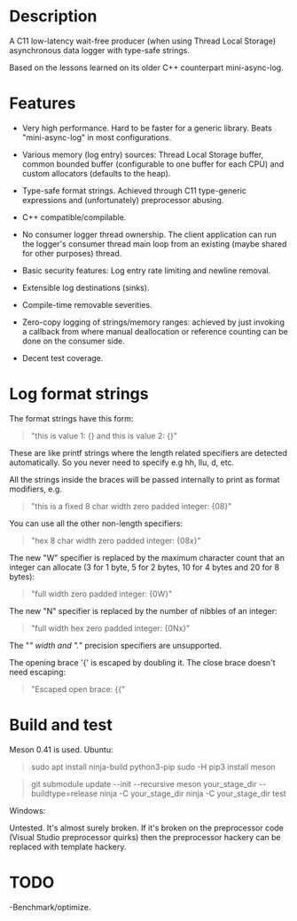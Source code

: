 Description
===========

A C11 low-latency wait-free producer (when using Thread Local Storage)
asynchronous data logger with type-safe strings.

Based on the lessons learned on its older C++ counterpart mini-async-log.

Features
========

- Very high performance. Hard to be faster for a generic library. Beats
  "mini-async-log" in most configurations.

- Various memory (log entry) sources: Thread Local Storage buffer, common
  bounded buffer (configurable to one buffer for each CPU) and custom allocators
  (defaults to the heap).

- Type-safe format strings. Achieved through C11 type-generic expressions and
  (unfortunately) preprocessor abusing.

- C++ compatible/compilable.

- No consumer logger thread ownership. The client application can run the
  logger's consumer thread main loop from an existing (maybe shared for other
  purposes) thread.

- Basic security features: Log entry rate limiting and newline removal.

- Extensible log destinations (sinks).

- Compile-time removable severities.

- Zero-copy logging of strings/memory ranges: achieved by just invoking a
  callback from where manual deallocation or reference counting can be done on
  the consumer side.

- Decent test coverage.

Log format strings
==================

The format strings have this form:

> "this is value 1: {} and this is value 2: {}"

These are like printf strings where the length related specifiers are detected
automatically. So you never need to specify e.g hh, llu, d, etc.

All the strings inside the braces will be passed internally to print as format
modifiers, e.g.

> "this is a fixed 8 char width zero padded integer: {08}"

You can use all the other non-length specifiers:

> "hex 8 char width zero padded integer: {08x}"

The new "W" specifier is replaced by the maximum character count that an
integer can allocate (3 for 1 byte, 5 for 2 bytes, 10 for 4 bytes and 20 for 8
bytes):

> "full width zero padded integer: {0W}"

The new "N" specifier is replaced by the number of nibbles of an integer:

> "full width hex zero padded integer: {0Nx}"

The "*" width and ".*" precision specifiers are unsupported.

The opening brace '{' is escaped by doubling it. The close brace doesn't need
escaping:

> "Escaped open brace: {{"

Build and test
==================

Meson 0.41 is used. Ubuntu:

> sudo apt install ninja-build python3-pip
> sudo -H pip3 install meson

> git submodule update --init --recursive
> meson your_stage_dir  --buildtype=release
> ninja -C your_stage_dir
> ninja -C your_stage_dir test

Windows:

Untested. It's almost surely broken. If it's broken on the preprocessor code
(Visual Studio preprocessor quirks) then the preprocessor hackery can be
replaced with template hackery.

TODO
==================

-Benchmark/optimize.
